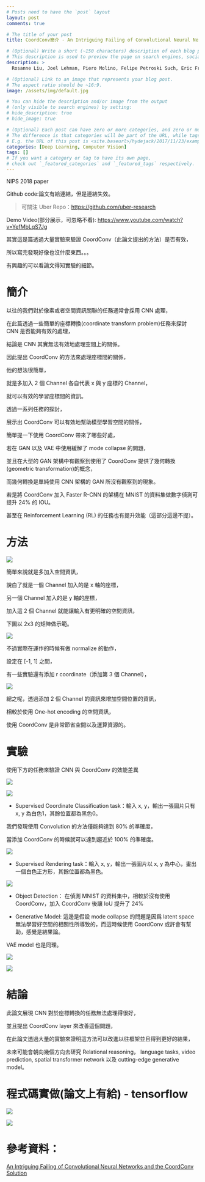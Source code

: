 ```yaml
---
# Posts need to have the `post` layout
layout: post
comments: true

# The title of your post
title: CoordConv簡介 - An Intriguing Failing of Convolutional Neural Networks and the CoordConv Solution

# (Optional) Write a short (~150 characters) description of each blog post.
# This description is used to preview the page on search engines, social media, etc.
description: >
  Rosanne Liu, Joel Lehman, Piero Molino, Felipe Petroski Such, Eric Frank, Alex Sergeev, Jason Yosinski. ["An Intriguing Failing of Convolutional Neural Networks and the CoordConv Solution"](https://arxiv.org/abs/1807.03247). In NIPS'18

# (Optional) Link to an image that represents your blog post.
# The aspect ratio should be ~16:9.
image: /assets/img/default.jpg

# You can hide the description and/or image from the output
# (only visible to search engines) by setting:
# hide_description: true
# hide_image: true

# (Optional) Each post can have zero or more categories, and zero or more tags.
# The difference is that categories will be part of the URL, while tags will not.
# E.g. the URL of this post is <site.baseurl>/hydejack/2017/11/23/example-content/
categories: [Deep Learning, Computer Vision]
tags: []
# If you want a category or tag to have its own page,
# check out `_featured_categories` and `_featured_tags` respectively.
---
```

NIPS 2018 paper

Github code:論文有給連結，但是連結失效。
> 可關注 Uber Repo：https://github.com/uber-research

Demo Video(部分展示，可忽略不看): https://www.youtube.com/watch?v=YefMbLqS7Jg

其實這是篇透過大量實驗來驗證 CoordConv（此論文提出的方法）是否有效，

所以寫完發現好像也沒什麼東西。。。

有興趣的可以看論文得知實驗的細節。

# 簡介

以往的我們對於像素或者空間資訊關聯的任務通常會採用 CNN 處理，

在此篇透過一些簡單的座標轉換(coordinate transform problem)任務來探討 CNN 是否能夠有效的處理，

結論是 CNN 其實無法有效地處理空間上的關係。

因此提出 CoordConv 的方法來處理座標間的關係，

他的想法很簡單，

就是多加入 2 個 Channel 各自代表 x 與 y 座標的 Channel，

就可以有效的學習座標間的資訊。

透過一系列任務的探討，

展示出 CoordConv 可以有效地幫助模型學習空間的關係，

簡單提一下使用 CoordConv 帶來了哪些好處，

若在 GAN 以及 VAE 中使用緩解了 mode collapse 的問題，

並且在大型的 GAN 架構中有觀察到使用了 CoordConv 提供了幾何轉換(geometric transformation)的概念，

而幾何轉換是單純使用 CNN 架構的 GAN 所沒有觀察到的現象。

若是將 CoordConv 加入 Faster R-CNN 的架構在 MNIST 的資料集做數字偵測可提升 24% 的 IOU。

甚至在 Reinforcement Learning (RL) 的任務也有提升效能（這部分這邊不提）。
																												

# 方法

![](/assets/img/2018-12-23-CoordConv/fig3.png)

簡單來說就是多加入空間資訊，

說白了就是一個 Channel 加入的是 x 軸的座標，

另一個 Channel 加入的是 y 軸的座標，

加入這 2 個 Channel 就能讓輸入有更明確的空間資訊，

下圖以 2x3 的矩陣做示範。

![](/assets/img/2018-12-23-CoordConv/coordinate.png)

不過實際在運作的時候有做 normalize 的動作，

設定在 [-1, 1] 之間，

有一些實驗還有添加 r coordinate（添加第 3 個 Channel），

![](/assets/img/2018-12-23-CoordConv/r-coordinate.png)


總之呢，透過添加 2 個 Channel 的資訊來增加空間位置的資訊，

相較於使用 One-hot encoding 的空間資訊，

使用 CoordConv 是非常節省空間以及運算資源的。


# 實驗

使用下方的任務來驗證 CNN 與 CoordConv 的效能差異

![](/assets/img/2018-12-23-CoordConv/fig1.png)

![](/assets/img/2018-12-23-CoordConv/fig2.png)

- Supervised Coordinate Classification task：輸入 x, y，輸出一張圖片只有 x, y 為白色1，其餘位置都為黑色0。

我們發現使用 Convolution 的方法僅能夠達到 80% 的準確度，

當添加 CoordConv 的時候就可以達到趨近於 100% 的準確度。

![](/assets/img/2018-12-23-CoordConv/fig4.png)


- Supervised Rendering task：輸入 x, y，輸出一張圖片以 x, y 為中心，畫出一個白色正方形，其餘位置都為黑色。

![](/assets/img/2018-12-23-CoordConv/fig5.png)

- Object Detection： 在偵測 MNIST 的資料集中，相較於沒有使用 CoordConv，加入 CoordConv 後讓 IoU 提升了 24%

- Generative Model: 這邊是假設 mode collapse 的問題是因爲 latent space 無法學習好空間的相關性所導致的，而這時候使用 CoordConv 或許會有幫助，感覺是結果論。

VAE model 也是同理。

![](/assets/img/2018-12-23-CoordConv/fig7.png)

![](/assets/img/2018-12-23-CoordConv/fig13.png)



# 結論

此論文展現 CNN 對於座標轉換的任務無法處理得很好，

並且提出 CoordConv layer 來改善這個問題，

在此論文透過大量的實驗來證明這方法可以改進以往框架並且得到更好的結果，

未來可能會朝向幾個方向去研究 Relational reasoning， language tasks, video prediction, spatial transformer network 以及 cutting-edge generative model。

# 程式碼實做(論文上有給) - tensorflow

![](/assets/img/2018-12-23-CoordConv/code-1.png)

![](/assets/img/2018-12-23-CoordConv/code-2.png)


# 參考資料：

[An Intriguing Failing of Convolutional Neural Networks and the CoordConv Solution]

[An Intriguing Failing of Convolutional Neural Networks and the CoordConv Solution]:https://arxiv.org/abs/1807.03247
